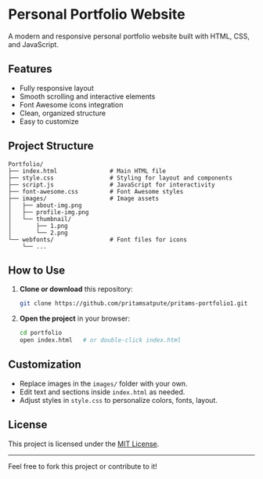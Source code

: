 # Personal Portfolio Website

A modern and responsive personal portfolio website built with HTML, CSS, and JavaScript.

## Features

- Fully responsive layout
- Smooth scrolling and interactive elements
- Font Awesome icons integration
- Clean, organized structure
- Easy to customize

## Project Structure

```
Portfolio/
├── index.html               # Main HTML file
├── style.css                # Styling for layout and components
├── script.js                # JavaScript for interactivity
├── font-awesome.css         # Font Awesome styles
├── images/                  # Image assets
│   ├── about-img.png
│   ├── profile-img.png
│   └── thumbnail/
│       ├── 1.png
│       └── 2.png
└── webfonts/                # Font files for icons
    └── ...
```

## How to Use

1. **Clone or download** this repository:
   ```bash
   git clone https://github.com/pritamsatpute/pritams-portfolio1.git
   ```

2. **Open the project** in your browser:
   ```bash
   cd portfolio
   open index.html   # or double-click index.html
   ```

## Customization

- Replace images in the `images/` folder with your own.
- Edit text and sections inside `index.html` as needed.
- Adjust styles in `style.css` to personalize colors, fonts, layout.

## License

This project is licensed under the [MIT License](LICENSE).

---

Feel free to fork this project or contribute to it!
